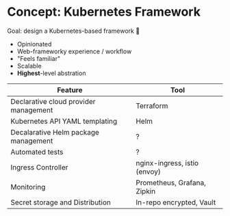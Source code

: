 # Concept: Kubernetes Framework

Goal: design a Kubernetes-based framework 🤠

- Opinionated
- Web-frameworky experience / workflow
- "Feels familiar"
- Scalable
- **Highest**-level abstration

| Feature | Tool |
| --- | --- |
| Declarative cloud provider management | Terraform |
| Kubernetes API YAML templating | Helm |
| Decalarative Helm package management | ? |
| Automated tests | ? |
| Ingress Controller | nginx-ingress, istio (envoy) |
| Monitoring | Prometheus, Grafana, Zipkin |
| Secret storage and Distribution | In-repo encrypted, Vault |
